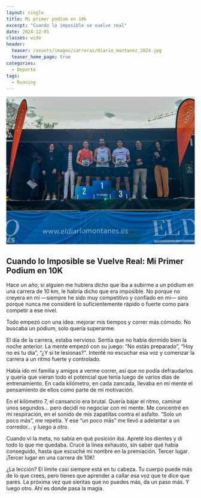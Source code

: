 ```yaml
---
layout: single
title: Mi primer pódium en 10k
excerpt: "Cuando lo imposible se vuelve real"
date: 2024-12-01
classes: wide
header:
  teaser: /assets/images/carreras/diario_montanez_2024.jpg
  teaser_home_page: true
categories:
  - Deporte 
tags:
  - Running
---
```


<p align="center">
<img src="/assets/images/carreras/diario_montanez_2024.jpg">
</p>

## Cuando lo Imposible se Vuelve Real: Mi Primer Podium en 10K

Hace un año, si alguien me hubiera dicho que iba a subirme a un pódium en una carrera de 10 km, le habría dicho que era imposible. No porque no creyera en mi —siempre he sido muy competitivo y confiado en mi— sino porque nunca me consideré lo suficientemente rápido o fuerte como para competir a ese nivel. 

Todo empezó con una idea: mejorar mis tiempos y correr más cómodo. No buscaba un pódium, solo quería superarme. 

El día de la carrera, estaba nervioso. Sentía que no había dormido bien la noche anterior. La mente empezó con su juego: “No estás preparado”, “Hoy no es tu día”, “¿Y si te lesionas?”.  Intenté no escuchar esa voz y comenzar la carrera a un ritmo fuerte y controlado.

Había ido mi familia y amigos a verme correr, así que no podía defraudarlos y quería que vieran todo el potencial que tenía luego de varios días de entrenamiento. En cada kilómetro, en cada zancada, llevaba en mi mente el pensamiento de ellos como parte de mi motivación.

En el kilómetro 7, el cansancio era brutal. Quería bajar el ritmo, caminar unos segundos… pero decidí no negociar con mi mente. Me concentré en mi respiración, en el sonido de mis zapatillas contra el asfalto. “Solo un poco más”, me repetía. Y ese “un poco más” me llevó a adelantar a un corredor… y luego a otro.

Cuando vi la meta, no sabía en qué posición iba. Apreté los dientes y di todo lo que me quedaba. Crucé la línea exhausto, sin saber qué había conseguido, hasta que escuché mi nombre en la premiación. Tercer lugar. ¡Tercer lugar en una carrera de 10K!

¿La lección? El límite casi siempre está en tu cabeza. Tu cuerpo puede más de lo que crees, pero tienes que aprender a callar esa voz que te dice que pares. La próxima vez que sientas que no puedes más, da un paso más. Y luego otro. Ahí es donde pasa la magia.

